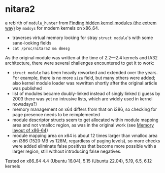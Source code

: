 # nitara2

a rebirth of `module_hunter` from [Finding hidden kernel modules (the extrem way)](http://phrack.org/issues/61/3.html) by `madsys` for modern kernels on x86_64.

* traverses virtual memory looking for stray `struct module`'s with some sane-looking fields
* `cat /proc/nitara2 && dmesg`

As the original module was written at the time of 2.2—2.4 kernels and IA32 architecture, there were several challenges encountered to get it to work:

* `struct module` has been heavily reworked and extended over the years. For example, there is no more `size` field, but many others were added; also kernel module loader was rewritten shortly after the original article was published 
* list of modules became doubly-linked instead of singly linked (i guess by 2003 there was yet no intrusive lists, which are widely used in kernel nowadays?)
* memory management on x64 differs from that on i386, so checking for page presence needs to be reimplemented
* module descriptor structs seem to get allocated within module mapping area and not vmalloc region, as was in the original work (see [Memory layout of x86-64](https://www.kernel.org/doc/Documentation/x86/x86_64/mm.txt))
* module mapping area on x64 is about 12 times larger than vmalloc area on i386 (1520 MB vs 128M, regardless of paging levels), so more checks were added eliminate false positives that become more possible with a larger region, still without introducing false negatives.

Tested on x86_64 4.4 (Ubuntu 16.04), 5.15 (Ubuntu 22.04), 5.19, 6.5, 6.12 kernels
